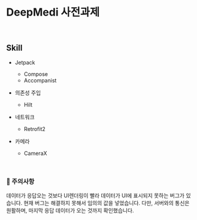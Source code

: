 # DeepMedi 사전과제

<br>

## Skill
- Jetpack
  - Compose
  - Accompanist

- 의존성 주입
  - Hilt
- 네트워크
  - Retrofit2
-  카메라
    - CameraX

 <br>

### 🚨 주의사항
데이터가 응답오는 것보다 UI렌더링이 빨라 데이터가 UI에 표시되지 못하는 버그가 있습니다.
현재 버그는 해결하지 못해서 임의의 값을 넣었습니다.
다만, 서버와의 통신은 원활하며, 마지막 응답 데이터가 오는 것까지 확인했습니다.
